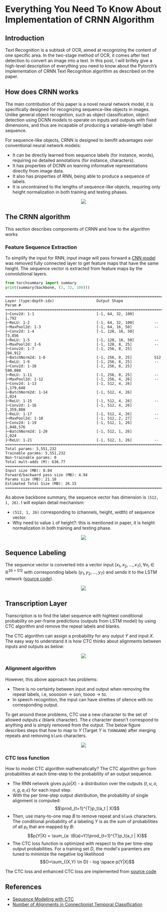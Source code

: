 # Everything You Need To Know About Implementation of CRNN Algorithm

## Introduction
Text Recognition is a subtask of OCR, aimed at recognizing the content of one specific area. In the two-stage method of OCR, it comes after text detection to convert an image into a text. In this post, I will brifely give a high-level description of everything you need to know about the Pytorch’s implementation of CRNN Text Recognition algorithm as described on the paper.

## How does CRNN works

The main contribution of this paper is a novel neural network model, it is specifically designed for recognizing sequence-like objects in images. Unlike general object recognition, such as object classification, object detection using DCNN models to operate on inputs and outputs with fixed dimensions, and thus are incapable of producing a variable-length label sequence.

For sequence-like objects, CRNN is designed to benifit advantages over conventional neural network models:

+ It can be directly learned from sequence labels (for instance, words), requiring no detailed annotations (for instance, characters).
+ It has properties of DCNN on leanring informative representations directly from image data.
+ It also has properties of RNN, being able to produce a sequence of labels.
+ It is uncontrained to the lengths of sequence-like objects, requiring only height normalization in both training and testing phases.



<p align="center">
    <image src="/images/network_architecture.png">
</p>

## The CRNN algorithm
This section describes components of CRNN and how to the algorithm works

### Feature Sequence Extraction
To simplify the input for RNN, input image will pass forward a [CNN model](https://github.com/tuongtranngoc/CRNN/blob/main/src/models/backbone.py#L10-L38) was removed fully connected layer to get feature maps that have the same height. The sequence vector is extracted from feature maps by the convolutional layers.

```python
from torchsummary import summary
print(summary(backbone, (3, 32, 100)))
```

```shell
==========================================================================================
Layer (type:depth-idx)                   Output Shape              Param #
==========================================================================================
├─Conv2d: 1-1                            [-1, 64, 32, 100]         1,792
├─ReLU: 1-2                              [-1, 64, 32, 100]         --
├─MaxPool2d: 1-3                         [-1, 64, 16, 50]          --
├─Conv2d: 1-4                            [-1, 128, 16, 50]         73,856
├─ReLU: 1-5                              [-1, 128, 16, 50]         --
├─MaxPool2d: 1-6                         [-1, 128, 8, 25]          --
├─Conv2d: 1-7                            [-1, 256, 8, 25]          294,912
├─BatchNorm2d: 1-8                       [-1, 256, 8, 25]          512
├─ReLU: 1-9                              [-1, 256, 8, 25]          --
├─Conv2d: 1-10                           [-1, 256, 8, 25]          590,080
├─ReLU: 1-11                             [-1, 256, 8, 25]          --
├─MaxPool2d: 1-12                        [-1, 256, 4, 26]          --
├─Conv2d: 1-13                           [-1, 512, 4, 26]          1,179,648
├─BatchNorm2d: 1-14                      [-1, 512, 4, 26]          1,024
├─ReLU: 1-15                             [-1, 512, 4, 26]          --
├─Conv2d: 1-16                           [-1, 512, 4, 26]          2,359,808
├─ReLU: 1-17                             [-1, 512, 4, 26]          --
├─MaxPool2d: 1-18                        [-1, 512, 2, 27]          --
├─Conv2d: 1-19                           [-1, 512, 1, 26]          1,048,576
├─BatchNorm2d: 1-20                      [-1, 512, 1, 26]          1,024
├─ReLU: 1-21                             [-1, 512, 1, 26]          --
==========================================================================================
Total params: 5,551,232
Trainable params: 5,551,232
Non-trainable params: 0
Total mult-adds (M): 636.77
==========================================================================================
Input size (MB): 0.04
Forward/backward pass size (MB): 4.94
Params size (MB): 21.18
Estimated Total Size (MB): 26.15
==========================================================================================
```

As above backbone summary, the sequence vector has dimension is `(512, 1, 26)`. I will explain detail mechanism:
+ `(512, 1, 26)` corresponding to (channels, height, width) of sequence vector.
+ Why need to value `1` of height?: this is mentioned in paper, it is height normalization in both training and testing phase.

<p align="center">
    <image src="/images/sequence_vector.png">
</p>

## Sequence Labeling
The sequence vector is converted into a vector input $(x_1, x_2, ..., x_T), \forall x_i \in \mathbb{R}^{26 \times 512}$  with corresponding labels $(y_1, y_2, ..., y_T)$ and sends it to the LSTM network ([source code](https://github.com/tuongtranngoc/CRNN/blob/main/src/models/neck.py#L35-L45)).

<p align="center">
    <image src="/images/sequence_labels.png">
</p>

## Transcription Layer
Transcription is to find the label sequence with hightest conditional probability on per-frame predictions (outputs from LSTM model) by using CTC algorithm and remove the repeat labels and blanks.

The CTC algorithm can assign a probability for any output $Y$ and input $X$. The easy way to understand it is how CTC thinks about alignments between inputs and outputs as below:

<p align="center">  
    <image src="/images/alignment.png">
</p>

 
### Alignment algorithm
However, this above approach has problems:
+ There is no certainty between input and output when removing the repeat labels, i.e, sooooon $\rightarrow$ son, toooo $\rightarrow$ to.
+ In speech recognition, the input can have strethes of silence with no corresponding output.

To get around these problems, CTC use a new character to the set of allowed outputs $\epsilon$ (blank character). The $\epsilon$ character doesn't correspond to anything and is simply removed from the output. The below figure describes steps that how to map to $Y$ (Target $Y$ is `TUONGANN`) after merging repeats and removing `blank` characters. 

<p align="center">  
    <image src="/images/alignment_with_blank.png">
</p>

### CTC loss function

How to model CTC algorithm mathematically? The CTC algorithm go from probabilities at each time-step to the probability of an output sequence.

+ The RNN network gives $p_t(a | X)$ - a distribution over the outputs $\{t, u, o, n, g, a, \epsilon\}$ for each input step.
+ With the per time-step output distribution, the probability of single alignment is computed:
    $$\prod_{t=1}^{T}p_t(a_t | X)$$
+ Then, use many-to-one map $B$ to remove repeat and `blank` characters. The conditional probability of a labeling $Y$ is as the sum of probabilities of all $p_t$ that are mapped by $B$:
    $$p(Y|X) = \sum_{a: \B(a)=Y}\prod_{t=1}^{T}p_t(a_t | X)$$
+ The CTC loss function is optimized with respect to the per time-step output probabilities. For a training set $D$, the model's paramters are tuned to minimize the negative log likelihood
    $$O=\sum_{(X,Y) \in D}  - log \space p(Y|X)$$

The CTC loss and enhanced CTC loss are implemented from [source code](https://github.com/tuongtranngoc/CRNN/blob/crnn/development/src/utils/losses.py)

## References

+ [Sequence Modeling with CTC](https://distill.pub/2017/ctc/)
+ [Number of Alignments in Connectionist Temporal Classification](https://leimao.github.io/blog/CTC-Alignment-Combinations/)
